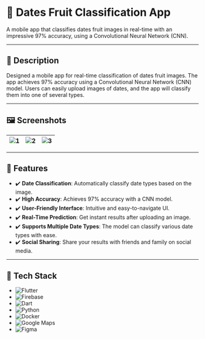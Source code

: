 # 🍇 Dates Fruit Classification App

A mobile app that classifies dates fruit images in real-time with an impressive 97% accuracy, using a Convolutional Neural Network (CNN).

---

## 📝 Description

Designed a mobile app for real-time classification of dates fruit images. The app achieves 97% accuracy using a Convolutional Neural Network (CNN) model. Users can easily upload images of dates, and the app will classify them into one of several types.

---

## 🖼️ Screenshots

| ![1](https://res.cloudinary.com/drmiuvc9x/image/upload/assets/P4/1.png) | ![2](https://res.cloudinary.com/drmiuvc9x/image/upload/assets/P4/2.png) | ![3](https://res.cloudinary.com/drmiuvc9x/image/upload/assets/P4/3.png) |
|---|---|---|


---

## 🌟 Features

- ✔️ **Date Classification**: Automatically classify date types based on the image.
- ✔️ **High Accuracy**: Achieves 97% accuracy with a CNN model.
- ✔️ **User-Friendly Interface**: Intuitive and easy-to-navigate UI.
- ✔️ **Real-Time Prediction**: Get instant results after uploading an image.
- ✔️ **Supports Multiple Date Types**: The model can classify various date types with ease.
- ✔️ **Social Sharing**: Share your results with friends and family on social media.

---

## 🔧 Tech Stack

- ![Flutter](https://img.shields.io/badge/Flutter-02569B?style=for-the-badge&logo=flutter&logoColor=white)
- ![Firebase](https://img.shields.io/badge/Firebase-FFCA28?style=for-the-badge&logo=firebase&logoColor=black)
- ![Dart](https://img.shields.io/badge/Dart-0175C2?style=for-the-badge&logo=dart&logoColor=white)
- ![Python](https://img.shields.io/badge/Python-3776AB?style=for-the-badge&logo=python&logoColor=white)
- ![Docker](https://img.shields.io/badge/Docker-2496ED?style=for-the-badge&logo=docker&logoColor=white)
- ![Google Maps](https://img.shields.io/badge/Google%20Maps-4285F4?style=for-the-badge&logo=googlemaps&logoColor=white)
- ![Figma](https://img.shields.io/badge/Figma-F24E1E?style=for-the-badge&logo=figma&logoColor=white)


